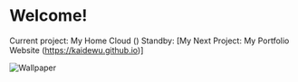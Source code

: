 # Welcome!
Current project: My Home Cloud ()
Standby: [My Next Project: My Portfolio Website (https://kaidewu.github.io)]

![Wallpaper](wallpaper/wallpaperGalaxy.gif)
